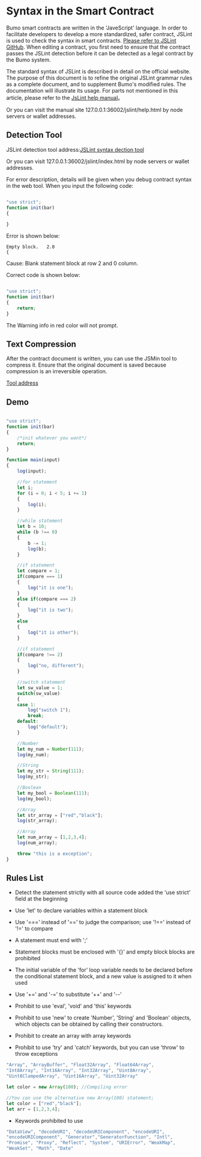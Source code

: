 # **Syntax in the Smart Contract**
Bumo smart contracts are written in the 'JaveScript' language. In order to facilitate developers to develop a more standardized, safer contract, JSLint is used to check the syntax in smart contracts. [Please refer to JSLint GitHub](./). When editing a contract, you first need to ensure that the contract passes the JSLint detection before it can be detected as a legal contract by the Bumo system.

The standard syntax of JSLint is described in detail on the official website. The purpose of this document is to refine the original JSLint grammar rules as a complete document, and to supplement Bumo's modified rules. The documentation will illustrate its usage. For parts not mentioned in this article, please refer to the [JsLint help manual](http://bumo.chinacloudapp.cn:36002/help.html)。

Or you can visit the manual site 127.0.0.1:36002/jslint/help.html by node servers or wallet addresses.

## **Detection Tool**
   JSLint detection tool address:[JSLint syntax dection tool](http://bumo.chinacloudapp.cn:36002/jslint.html "JSLint syntax detection tool")

   Or you can visit 127.0.0.1:36002/jslint/index.html by node servers or wallet addresses. 

For error description, details will be given when you debug contract syntax in the web tool. When you input the following code:

```javascript

"use strict";
function init(bar)
{
    
}
```

Error is shown below:

```
Empty block.   2.0
{
```

Cause: Blank statement block at row 2 and 0 column.

Correct code is shown below:

```javascript

"use strict";
function init(bar)
{
    return;    
}
```

The Warning info in red color will not prompt.

## **Text Compression**
After the contract document is written, you can use the JSMin tool to compress it. Ensure that the original document is saved because compression is an irreversible operation.

[Tool address](../../../deploy/jsmin/)

## **Demo**
```javascript

"use strict";
function init(bar)
{
    /*init whatever you want*/
    return;
}

function main(input) 
{
    log(input);

    //for statement
    let i;
    for (i = 0; i < 5; i += 1) 
    {
        log(i);
    }

    //while statement
    let b = 10;
    while (b !== 0) 
    {
        b -= 1;
        log(b);
    }

    //if statement
    let compare = 1;
    if(compare === 1)
    {
        log("it is one");
    }
    else if(compare === 2)
    {
        log("it is two");
    }
    else
    {
        log("it is other");
    }

    //if statement
    if(compare !== 2)
    {
        log("no, different");
    }

    //switch statement
    let sw_value = 1;
    switch(sw_value)
    {
    case 1:
        log("switch 1");
        break;
    default:
        log("default");
    }

    //Number
    let my_num = Number(111);
    log(my_num);

    //String
    let my_str = String(111);
    log(my_str);

    //Boolean
    let my_bool = Boolean(111);
    log(my_bool);

    //Array
    let str_array = ["red","black"]; 
    log(str_array);

    //Array
    let num_array = [1,2,3,4];
    log(num_array);

    throw "this is a exception";
}
```

## **Rules List**
 
- Detect the statement strictly with all source code added the 'use strict' field at the beginning

- Use 'let' to declare variables within a statement block

- Use '===' instead of '==' to judge the comparison; use '!==' instead of '!=' to compare
- A statement must end with ';'

- Statement blocks must be enclosed with '{}' and empty block blocks are prohibited

- The initial variable of the 'for' loop variable needs to be declared before the conditional statement block, and a new value is assigned to it when used

- Use '+=' and '-=' to substitute '++' and '--'

- Prohibit to use 'eval', 'void' and 'this' keywords

- Prohibit to use 'new' to create 'Number', 'String' and 'Boolean' objects, which objects can be obtained by calling their constructors.

- Prohibit to create an array with array keywords

- Prohibit to use 'try' and 'catch' keywords, but you can use 'throw' to throw exceptions

```javascript
"Array", "ArrayBuffer", "Float32Array", "Float64Array", 
"Int8Array", "Int16Array", "Int32Array", "Uint8Array", 
"Uint8ClampedArray", "Uint16Array", "Uint32Array"

let color = new Array(100); //Compiling error

//You can use the alternative new Array(100) statement;
let color = ["red","black"]; 
let arr = [1,2,3,4];
```

- Keywords prohibited to use
```javascript
"DataView", "decodeURI", "decodeURIComponent", "encodeURI", 
"encodeURIComponent", "Generator","GeneratorFunction", "Intl", 
"Promise", "Proxy", "Reflect", "System", "URIError", "WeakMap", 
"WeakSet", "Math", "Date"
```
